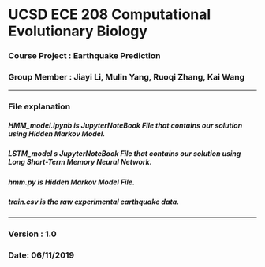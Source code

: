 # UCSD ECE 208 Computational Evolutionary Biology
### Course Project : Earthquake Prediction
### Group Member : Jiayi Li, Mulin Yang, Ruoqi Zhang, Kai Wang

***
### File explanation
##### HMM_model.ipynb is JupyterNoteBook File that contains our solution using Hidden Markov Model.
##### LSTM_model s JupyterNoteBook File that contains our solution using Long Short-Term Memory Neural Network.
##### hmm.py is Hidden Markov Model File.
##### train.csv is the raw experimental earthquake data.
***
### Version : 1.0
### Date: 06/11/2019
